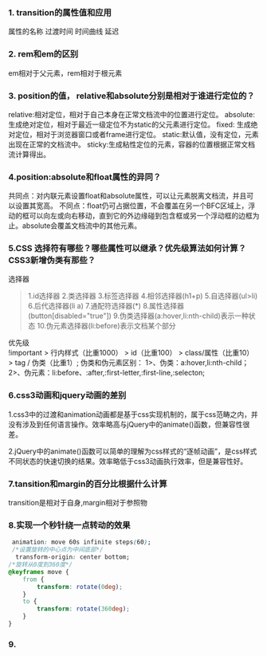 ### 1. transition的属性值和应用

属性的名称 过渡时间 时间曲线 延迟

### 2. rem和em的区别

em相对于父元素，rem相对于根元素

### 3. position的值， relative和absolute分别是相对于谁进行定位的？
relative:相对定位，相对于自己本身在正常文档流中的位置进行定位。
absolute:生成绝对定位，相对于最近一级定位不为static的父元素进行定位。
fixed: 生成绝对定位，相对于浏览器窗口或者frame进行定位。
static:默认值，没有定位，元素出现在正常的文档流中。
sticky:生成粘性定位的元素，容器的位置根据正常文档流计算得出。
### 4.position:absolute和float属性的异同？
共同点：对内联元素设置float和absolute属性，可以让元素脱离文档流，并且可以设置其宽高。
不同点：float仍可占据位置，不会覆盖在另一个BFC区域上，浮动的框可以向左或向右移动，直到它的外边缘碰到包含框或另一个浮动框的边框为止。absolute会覆盖文档流中的其他元素。

### 5.CSS 选择符有哪些？哪些属性可以继承？优先级算法如何计算？ CSS3新增伪类有那些？
选择器
> 1.id选择器
  2.类选择器
  3.标签选择器
  4.相邻选择器(h1+p)
  5.自选择器(ul>li)
  6.后代选择器(li a)
  7.通配符选择器(*)
  8.属性选择器(button[disabled="true"])
  9.伪类选择器(a:hover,li:nth-child)表示一种状态
  10.伪元素选择器(li:before)表示文档某个部分
  
优先级  
!important > 行内样式（比重1000） > id（比重100） > class/属性（比重10） > tag / 伪类（比重1）;
伪类和伪元素区别：
1>、伪类：a:hover,li:nth-child；
2>、伪元素：li:before、:after,:first-letter,:first-line,:selecton;

### 6.css3动画和jquery动画的差别

1.css3中的过渡和animation动画都是基于css实现机制的，属于css范畴之内，并没有涉及到任何语言操作。效率略高与jQuery中的animate()函数，但兼容性很差。

2.jQuery中的animate()函数可以简单的理解为css样式的“逐帧动画”，是css样式不同状态的快速切换的结果。效率略低于css3动画执行效率，但是兼容性好。‍
### 7.tansition和margin的百分比根据什么计算

transition是相对于自身,margin相对于参照物
### 8.实现一个秒针绕一点转动的效果
```css
 animation: move 60s infinite steps(60); 
 /*设置旋转的中心点为中间底部*/ 
  transform-origin: center bottom; 
/*旋转从0度到360度*/ 
@keyframes move { 
    from { 
        transform: rotate(0deg); 
    } 
    to { 
        transform: rotate(360deg); 
    } 
} 
```
### 9.